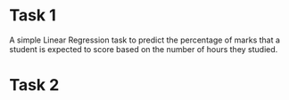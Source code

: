 
# Task 1
A simple Linear Regression task to predict the percentage of marks that a student is expected to score based on the number of hours they studied.

# Task 2
